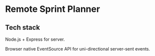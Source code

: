 # Remote Sprint Planner

## Tech stack

Node.js + Express for server.

Browser native EventSource API for uni-directional server-sent events.
